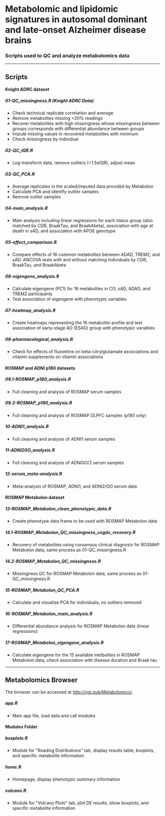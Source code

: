 # Metabolomic and lipidomic signatures in autosomal dominant and late-onset Alzheimer disease brains

### Scripts used to QC and analyze metabolomics data

---

## Scripts
#### **Knight ADRC dataset**
##### 01-QC_missingness.R (Knight ADRC Data)
- Check technical replicate correlation and average
- Remove metabolites missing >20% readings
- Recover metabolites with high missingness whose missingness between groups corresponds with differential abundance between groups
- Impute missing values in recovered metabolites with minimum
- Check missingness by individual

##### 02-QC_IQR.R
- Log-transform data, remove outliers (>1.5xIQR), adjust mean

##### 03-QC_PCA.R
- Average replicates in the scaled/imputed data provided by Metabolon
- Calculate PCA and identify outlier samples
- Remove outlier samples

##### 04-main_analysis.R
- Main analysis including linear regressions for each status group (also matched by CDR, BraakTau, and BraakAbeta), association with age at death in sAD, and association with APOE genotype

##### 05-effect_comparison.R
- Compare effects of 16 common metabolites between ADAD, TREM2, and sAD. ANCOVA tests with and without matching individuals by CDR, BraakTau, and BraakAbeta

##### 06-eigengene_analysis.R
- Calculate eigengene (PC1) for 16 metabolites in CO, sAD, ADAD, and TREM2 participants
- Test association of eigengene with phenotypic variables

##### 07-heatmap_analysis.R
- Create heatmaps representing the 16 metabolite-profile and test association of early-stage AD (ESAD) group with phenotypic variables

##### 08-pharmacological_analysis.R
- Check for effects of fluoxetine on beta-citrylglutamate associations and vitamin supplements on vitamin associations

#### **ROSMAP and ADNI p180 datasets**

##### 09.1-ROSMAP_p180_analysis.R
- Full cleaning and analysis of ROSMAP serum samples

##### 09.2-ROSMAP_p180_analysis.R
- Full cleaning and analysis of ROSMAP DLPFC samples (p180 only)

##### 10-ADNI1_analysis.R
- Full cleaning and analysis of ADNI1 serum samples

##### 11-ADNI2GO_analysis.R
- Full cleaning and analysis of ADNIGO/2 serum samples

##### 12-serum_meta-analysis.R
- Meta-analysis of ROSMAP, ADNI1, and ADNI2/GO serum data

#### **ROSMAP Metabolon dataset**

##### 13-ROSMAP_Metabolon_clean_phenotypic_data.R
- Create phenotype data frame to be used with ROSMAP Metabolon data

##### 14.1-ROSMAP_Metabolon_QC_missingness_cogdx_recovery.R
- Recovery of metabolites using consensus clinical diagnosis for ROSMAP Metabolon data, same process as 01-QC_missingness.R

##### 14.2-ROSMAP_Metabolon_QC_missingness.R
- Missingness QC for ROSMAP Metabolon data, same process as 01-QC_missingness.R

##### 15-ROSMAP_Metabolon_QC_PCA.R
- Calculate and visualize PCA for individuals; no outliers removed

##### 16-ROSMAP_Metabolon_main_analysis.R
- Differential abundance analysis for ROSMAP Metabolon data (linear regressions)

##### 17-ROSMAP_Metabolon_eigengene_analysis.R
- Calculate eigengene for the 15 available metbolites in ROSMAP Metabolon data, check association with disease duration and Braak tau

---

## Metabolomics Browser

The browser can be accessed at http://ngi.pub/Metabolomics/.

##### app.R
- Main app file, load data and call modules

#### **Modules Folder**

##### boxplots.R
- Module for "Reading Distributions" tab, display results table, boxplots, and specific metabolite information

##### home.R
- Homepage, display phenotypic summary information

##### volcano.R
- Module for "Volcano Plots" tab, plot DE results, show boxplots, and specific metabolite information




